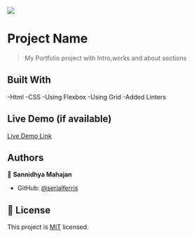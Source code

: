 ![](https://img.shields.io/badge/Microverse-blueviolet)

# Project Name

>My Portfolio project
with Intro,works and about sections


## Built With

-Html
-CSS
-Using Flexbox
-Using Grid
-Added Linters

## Live Demo (if available)

[Live Demo Link]( https://serialferris.github.io/Project-Portfolio/)

## Authors

👤 **Sannidhya Mahajan**

- GitHub: [@serialferris](https://github.com/serialferris)


## 📝 License

This project is [MIT](./MIT.md) licensed.
